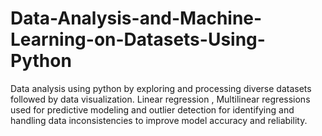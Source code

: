 # Data-Analysis-and-Machine-Learning-on-Datasets-Using-Python
Data analysis using python by exploring and processing diverse datasets followed by data visualization. Linear regression , Multilinear regressions used for predictive modeling and outlier detection  for identifying and handling data inconsistencies to improve model accuracy and reliability.
